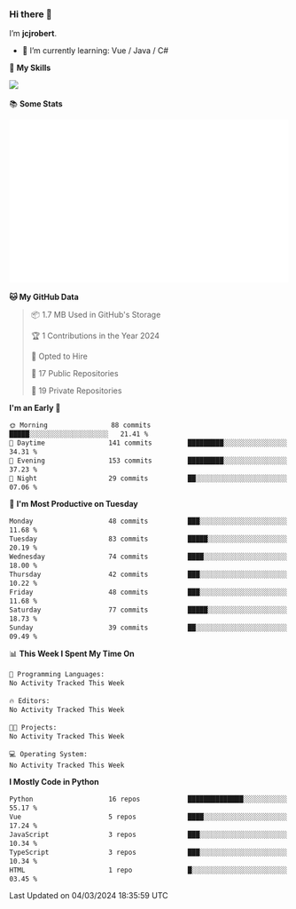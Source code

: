 ### Hi there 👋

I’m **jcjrobert**.

- 🌱 I’m currently learning: Vue / Java / C#

🌟 **My Skills**

![](https://img.shields.io/badge/-Python-3e74a2?style=flat-square&logo=Python&logoColor=fff)

📚 **Some Stats**

![](https://github.com/jcjrobert/github-stats/blob/master/generated/overview.svg)

<!--START_SECTION:waka-->
**🐱 My GitHub Data** 

> 📦 1.7 MB Used in GitHub's Storage 
 > 
> 🏆 1 Contributions in the Year 2024
 > 
> 💼 Opted to Hire
 > 
> 📜 17 Public Repositories 
 > 
> 🔑 19 Private Repositories 
 > 
**I'm an Early 🐤** 

```text
🌞 Morning                88 commits          █████░░░░░░░░░░░░░░░░░░░░   21.41 % 
🌆 Daytime                141 commits         █████████░░░░░░░░░░░░░░░░   34.31 % 
🌃 Evening                153 commits         █████████░░░░░░░░░░░░░░░░   37.23 % 
🌙 Night                  29 commits          ██░░░░░░░░░░░░░░░░░░░░░░░   07.06 % 
```
📅 **I'm Most Productive on Tuesday** 

```text
Monday                   48 commits          ███░░░░░░░░░░░░░░░░░░░░░░   11.68 % 
Tuesday                  83 commits          █████░░░░░░░░░░░░░░░░░░░░   20.19 % 
Wednesday                74 commits          ████░░░░░░░░░░░░░░░░░░░░░   18.00 % 
Thursday                 42 commits          ███░░░░░░░░░░░░░░░░░░░░░░   10.22 % 
Friday                   48 commits          ███░░░░░░░░░░░░░░░░░░░░░░   11.68 % 
Saturday                 77 commits          █████░░░░░░░░░░░░░░░░░░░░   18.73 % 
Sunday                   39 commits          ██░░░░░░░░░░░░░░░░░░░░░░░   09.49 % 
```


📊 **This Week I Spent My Time On** 

```text
💬 Programming Languages: 
No Activity Tracked This Week

🔥 Editors: 
No Activity Tracked This Week

🐱‍💻 Projects: 
No Activity Tracked This Week

💻 Operating System: 
No Activity Tracked This Week
```

**I Mostly Code in Python** 

```text
Python                   16 repos            ██████████████░░░░░░░░░░░   55.17 % 
Vue                      5 repos             ████░░░░░░░░░░░░░░░░░░░░░   17.24 % 
JavaScript               3 repos             ███░░░░░░░░░░░░░░░░░░░░░░   10.34 % 
TypeScript               3 repos             ███░░░░░░░░░░░░░░░░░░░░░░   10.34 % 
HTML                     1 repo              █░░░░░░░░░░░░░░░░░░░░░░░░   03.45 % 
```




 Last Updated on 04/03/2024 18:35:59 UTC
<!--END_SECTION:waka-->
